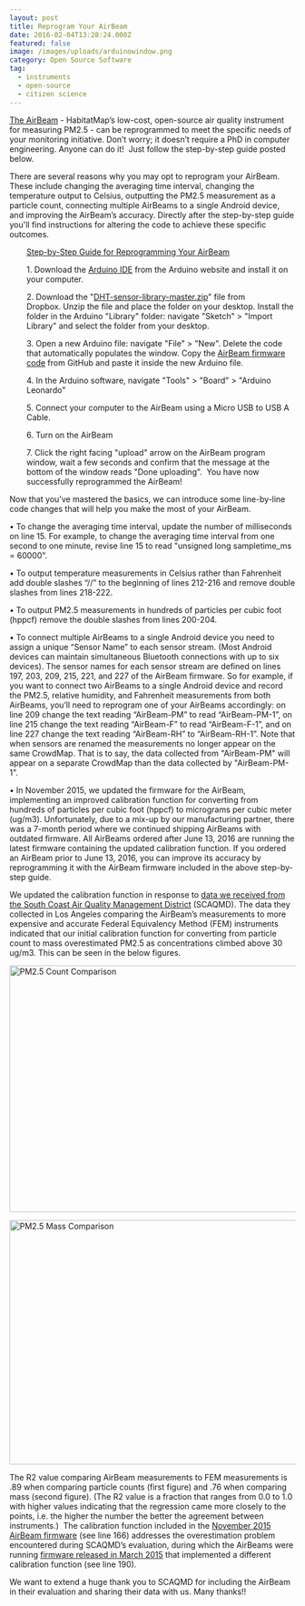 ```yaml
---
layout: post
title: Reprogram Your AirBeam
date: 2016-02-04T13:28:24.000Z
featured: false
image: /images/uploads/arduinowindow.png
category: Open Source Software
tag:
  - instruments
  - open-source
  - citizen science
---
```

<p><a href="http://www.takingspace.org/aircasting/airbeam/">The AirBeam</a> - HabitatMap’s low-cost, open-source air quality instrument for measuring PM2.5 - can be reprogrammed to meet the specific needs of your monitoring initiative. Don’t worry; it doesn’t require a PhD in computer engineering. Anyone can do it!  Just follow the step-by-step guide posted below.</p>
<p>There are several reasons why you may opt to reprogram your AirBeam. These include changing the averaging time interval, changing the temperature output to Celsius, outputting the PM2.5 measurement as a particle count, connecting multiple AirBeams to a single Android device, and improving the AirBeam’s accuracy. Directly after the step-by-step guide you'll find instructions for altering the code to achieve these specific outcomes.</p>
<p style="padding-left: 30px;"><span style="text-decoration: underline;">Step-by-Step Guide for Reprogramming Your AirBeam</span></p>
<p style="padding-left: 30px;">1. Download the <a href="http://www.arduino.cc/en/Main/Software" target="_blank">Arduino IDE</a> from the Arduino website and install it on your computer.</p>
<p style="padding-left: 30px;">2. Download the "<a href="https://www.dropbox.com/s/pa02dvohyn93ocl/DHT-sensor-library-master.zip?dl=0" target="_blank">DHT-sensor-library-master.zip</a>" file from Dropbox. Unzip the file and place the folder on your desktop. Install the folder in the Arduino "Library" folder: navigate "Sketch" &gt; "Import Library" and select the folder from your desktop.</p>
<p style="padding-left: 30px;">3. Open a new Arduino file: navigate "File" &gt; "New". Delete the code that automatically populates the window. Copy the <a href="https://github.com/HabitatMap/AirCastingAndroidClient/blob/master/arduino/aircasting/AirBeamFirmware_11_14_15" target="_blank">AirBeam firmware code</a> from GitHub and paste it inside the new Arduino file.</p>
<p style="padding-left: 30px;">4. In the Arduino software, navigate "Tools" &gt; "Board" &gt; "Arduino Leonardo"</p>
<p style="padding-left: 30px;">5. Connect your computer to the AirBeam using a Micro USB to USB A Cable.</p>
<p style="padding-left: 30px;">6. Turn on the AirBeam</p>
<p style="padding-left: 30px;">7. Click the right facing "upload" arrow on the AirBeam program window, wait a few seconds and confirm that the message at the bottom of the window reads "Done uploading".  You have now successfully reprogrammed the AirBeam!</p>
<p>Now that you’ve mastered the basics, we can introduce some line-by-line code changes that will help you make the most of your AirBeam.</p>
<p>• To change the averaging time interval, update the number of milliseconds on line 15. For example, to change the averaging time interval from one second to one minute, revise line 15 to read "unsigned long sampletime_ms = 60000".</p>
<p>• To output temperature measurements in Celsius rather than Fahrenheit add double slashes “//” to the beginning of lines 212-216 and remove double slashes from lines 218-222.</p>
<p>• To output PM2.5 measurements in hundreds of particles per cubic foot (hppcf) remove the double slashes from lines 200-204.</p>
<p>• To connect multiple AirBeams to a single Android device you need to assign a unique “Sensor Name” to each sensor stream. (Most Android devices can maintain simultaneous Bluetooth connections with up to six devices). The sensor names for each sensor stream are defined on lines 197, 203, 209, 215, 221, and 227 of the AirBeam firmware. So for example, if you want to connect two AirBeams to a single Android device and record the PM2.5, relative humidity, and Fahrenheit measurements from both AirBeams, you’ll need to reprogram one of your AirBeams accordingly: on line 209 change the text reading “AirBeam-PM” to read “AirBeam-PM-1”, on line 215 change the text reading “AirBeam-F” to read “AirBeam-F-1”, and on line 227 change the text reading “AirBeam-RH” to “AirBeam-RH-1”. Note that when sensors are renamed the measurements no longer appear on the same CrowdMap. That is to say, the data collected from "AirBeam-PM" will appear on a separate CrowdMap than the data collected by "AirBeam-PM-1".</p>
<p>• In November 2015, we updated the firmware for the AirBeam, implementing an improved calibration function for converting from hundreds of particles per cubic foot (hppcf) to micrograms per cubic meter (ug/m3). Unfortunately, due to a mix-up by our manufacturing partner, there was a 7-month period where we continued shipping AirBeams with outdated firmware. All AirBeams ordered after June 13, 2016 are running the latest firmware containing the updated calibration function. If you ordered an AirBeam prior to June 13, 2016, you can improve its accuracy by reprogramming it with the AirBeam firmware included in the above step-by-step guide.</p>
<p>We updated the calibration function in response to <a href="http://www.aqmd.gov/aq-spec/evaluations#&amp;MainContent_C001_Col00=0" target="_blank">data we received from the South Coast Air Quality Management District</a> (SCAQMD). The data they collected in Los Angeles comparing the AirBeam’s measurements to more expensive and accurate Federal Equivalency Method (FEM) instruments indicated that our initial calibration function for converting from particle count to mass overestimated PM2.5 as concentrations climbed above 30 ug/m3. This can be seen in the below figures.</p>
<p><a href="http://takingspace.org/wp-content/uploads/PM2.5_Count_Comparison_L.png" target="_blank"><img style="text-decoration: underline;" title="PM2.5 Count Comparison" src="{{ site.baseurl }}/assets/PM2.5_Count_Comparison_S.png" alt="PM2.5 Count Comparison" width="600" height="434" /></a></p>
<p><a href="http://takingspace.org/wp-content/uploads/PM2.5_Mass_Comparison_L.png" target="_blank"><img style="text-decoration: underline;" title="PM2.5 Mass Comparison" src="{{ site.baseurl }}/assets/PM2.5_Mass_Comparison_S.png" alt="PM2.5 Mass Comparison" width="600" height="430" /></a></p>
<p>The R2 value comparing AirBeam measurements to FEM measurements is .89 when comparing particle counts (first figure) and .76 when comparing mass (second figure). (The R2 value is a fraction that ranges from 0.0 to 1.0 with higher values indicating that the regression came more closely to the points, i.e. the higher the number the better the agreement between instruments.)  The calibration function included in the <a href="https://github.com/HabitatMap/AirCastingAndroidClient/blob/master/arduino/aircasting/AirBeamFirmware_11_14_15" target="_blank">November 2015 AirBeam firmware</a> (see line 166) addresses the overestimation problem encountered during SCAQMD’s evaluation, during which the AirBeams were running <a href="https://github.com/HabitatMap/AirCastingAndroidClient/blob/master/arduino/aircasting/AirBeamFirmware_3_31_15" target="_blank">firmware released in March 2015</a> that implemented a different calibration function (see line 190).</p>
<p>We want to extend a huge thank you to SCAQMD for including the AirBeam in their evaluation and sharing their data with us. Many thanks!!</p>

